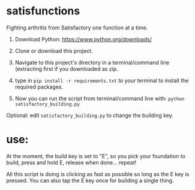 # satisfunctions
Fighting arthritis from Satisfactory one function at a time.


1. Download Python:
https://www.python.org/downloads/

2. Clone or download this project. 

3. Navigate to this project's directory in a terminal/command line (extracting first if you downloaded as zip.

4. type in `pip install -r requirements.txt` to your terminal to install the required packages. 

5. Now you can run the script from terminal/command line with: `python satisfactory_building.py`

Optional: edit `satisfactory_building.py` to change the building key. 

# use: 
At the moment, the build key is set to "E", so you pick your foundation to build, press and hold E, release when done... repeat! 

All this script is doing is clicking as fast as possible so long as the E key is pressed. You can also tap the E key once for building a single thing. 
